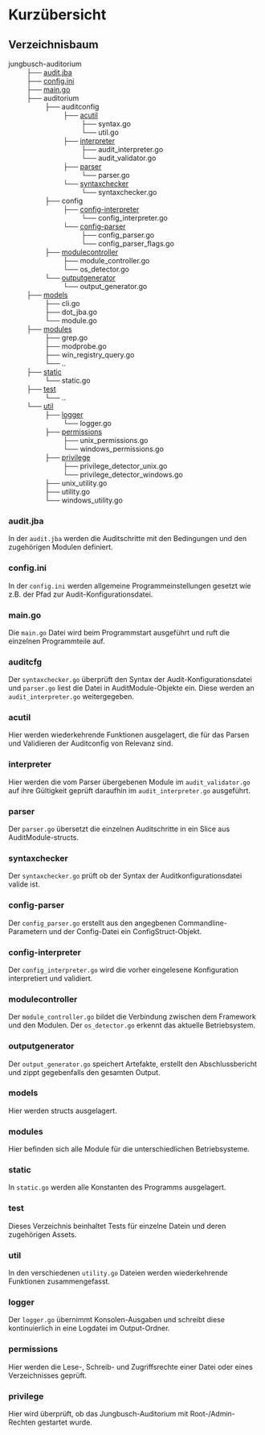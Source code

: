 # Kurzübersicht

## Verzeichnisbaum

jungbusch-auditorium  
    ├── [audit.jba](#audit.jba)  
    ├── [config.ini](#config.ini)  
    ├── [main.go](#main.go)  
    ├── auditorium  
        ├── auditconfig  
            ├── [acutil](#acutil)  
                ├── syntax.go  
                └── util.go  
            ├── [interpreter](#interpreter)  
                ├── audit_interpreter.go  
                └── audit_validator.go  
            ├── [parser](#parser)  
                └── parser.go  
            └── [syntaxchecker](#syntaxchecker)  
                └── syntaxchecker.go  
        ├── config  
            ├── [config-interpreter](#config-interpreter)  
                └── config_interpreter.go  
            └── [config-parser](#config-parser)  
                ├── config_parser.go  
                └── config_parser_flags.go  
        ├── [modulecontroller](#modulecontroller)  
            ├── module_controller.go  
            └── os_detector.go  
        └── [outputgenerator](#outputgenerator)  
            └── output_generator.go  
    ├── [models](#models)  
        ├── cli.go  
        ├── dot_jba.go  
        └── module.go  
    ├── [modules](#modules)  
        ├── grep.go  
        ├── modprobe.go  
        ├── win_registry_query.go  
        └── ..  
    ├── [static](#static)  
        └── static.go  
    ├── [test](#test)  
        └── ..  
    └── [util](#util)  
        ├── [logger](#logger)  
            └── logger.go  
        ├── [permissions](#permissions)  
            ├── unix_permissions.go  
            └── windows_permissions.go  
        ├── [privilege](#privilege)  
            ├── privilege_detector_unix.go  
            └── privilege_detector_windows.go  
        ├── unix_utility.go  
        ├── utility.go  
        └── windows_utility.go  

### audit.jba
In der `audit.jba` werden die Auditschritte mit den Bedingungen und den zugehörigen Modulen definiert.

### config.ini
In der `config.ini` werden allgemeine Programmeinstellungen gesetzt wie z.B. der Pfad zur Audit-Konfigurationsdatei.

### main.go
Die `main.go` Datei wird beim Programmstart ausgeführt und ruft die einzelnen Programmteile auf.

### auditcfg
Der `syntaxchecker.go` überprüft den Syntax der Audit-Konfigurationsdatei und `parser.go` liest die Datei in AuditModule-Objekte ein. Diese werden an `audit_interpreter.go` weitergegeben.

### acutil
Hier werden wiederkehrende Funktionen ausgelagert, die für das Parsen und Validieren der Auditconfig von Relevanz sind.

### interpreter
Hier werden die vom Parser übergebenen Module im `audit_validator.go` auf ihre Gültigkeit geprüft daraufhin im `audit_interpreter.go` ausgeführt.

### parser
Der `parser.go` übersetzt die einzelnen Auditschritte in ein Slice aus AuditModule-structs.

### syntaxchecker
Der `syntaxchecker.go` prüft ob der Syntax der Auditkonfigurationsdatei valide ist.

### config-parser
Der `config_parser.go` erstellt aus den angegbenen Commandline-Parametern und der Config-Datei ein ConfigStruct-Objekt. 

### config-interpreter
Der `config_interpreter.go` wird die vorher eingelesene Konfiguration interpretiert und validiert.

### modulecontroller
Der `module_controller.go` bildet die Verbindung zwischen dem Framework und den Modulen.
Der `os_detector.go` erkennt das aktuelle Betriebsystem. 

### outputgenerator
Der `output_generator.go` speichert Artefakte, erstellt den Abschlussbericht und zippt gegebenfalls den gesamten Output.

### models
Hier werden structs ausgelagert.

### modules
Hier befinden sich alle Module für die unterschiedlichen Betriebsysteme. 

### static
In `static.go` werden alle Konstanten des Programms ausgelagert.

### test
Dieses Verzeichnis beinhaltet Tests für einzelne Datein und deren zugehörigen Assets.

### util
In den verschiedenen `utility.go` Dateien werden wiederkehrende Funktionen zusammengefasst. 

### logger
Der `logger.go` übernimmt Konsolen-Ausgaben und schreibt diese kontinuierlich in eine Logdatei im Output-Ordner.

### permissions
Hier werden die Lese-, Schreib- und Zugriffsrechte einer Datei oder eines Verzeichnisses geprüft.

### privilege
Hier wird überprüft, ob das Jungbusch-Auditorium mit Root-/Admin-Rechten gestartet wurde.

